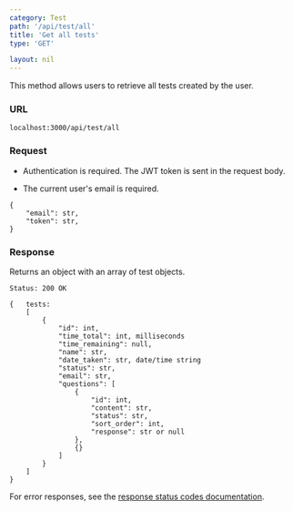 ```yaml
---
category: Test
path: '/api/test/all'
title: 'Get all tests'
type: 'GET'

layout: nil
---
```


This method allows users to retrieve all tests created by the user.

### URL

`localhost:3000/api/test/all`


### Request

* Authentication is required. The JWT token is sent in the request body.

* The current user's email is required.

```
{
	"email": str, 
	"token": str,
}
```

### Response

Returns an object with an array of test objects.

```Status: 200 OK```
```
{	tests:
	[
		{
			"id": int,
			"time_total": int, milliseconds
			"time_remaining": null,
			"name": str,
			"date_taken": str, date/time string
			"status": str,
			"email": str,
			"questions": [
				{
					"id": int,
					"content": str,
					"status": str,
					"sort_order": int,
					"response": str or null
				},
				{}
			]
		}
	]
}
```

For error responses, see the [response status codes documentation](#response-status-codes).